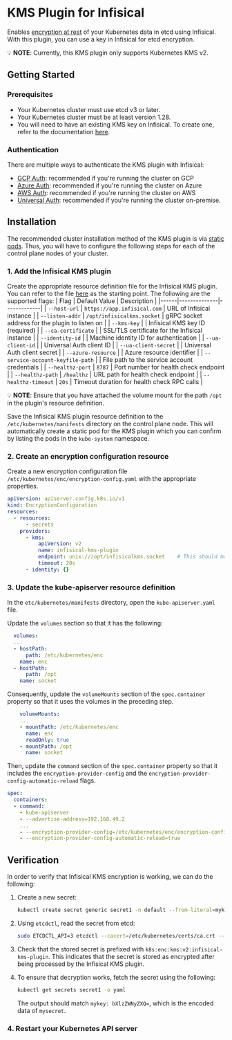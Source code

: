 # KMS Plugin for Infisical

Enables [encryption at rest](https://kubernetes.io/docs/tasks/administer-cluster/encrypt-data/#providers) of your Kubernetes data in etcd using Infisical. With this plugin, you can use a key in Infisical for etcd encryption.

💡 **NOTE**: Currently, this KMS plugin only supports Kubernetes KMS v2.

## Getting Started

### Prerequisites
- Your Kubernetes cluster must use etcd v3 or later.
- Your Kubernetes cluster must be at least version 1.28.
- You will need to have an existing KMS key on Infisical. To create one, refer to the documentation [here](https://infisical.com/docs/documentation/platform/kms#key-management-service-kms).

### Authentication
There are multiple ways to authenticate the KMS plugin with Infisical:
- [GCP Auth](https://infisical.com/docs/documentation/platform/identities/gcp-auth): recommended if you're running the cluster on GCP
- [Azure Auth](https://infisical.com/docs/documentation/platform/identities/azure-auth): recommended if you're running the cluster on Azure
- [AWS Auth](https://infisical.com/docs/documentation/platform/identities/aws-auth): recommended if you're running the cluster on AWS
- [Universal Auth](https://infisical.com/docs/documentation/platform/identities/universal-auth): recommended if you're running the cluster on-premise.

## Installation
The recommended cluster installation method of the KMS plugin is via [static pods](https://kubernetes.io/docs/tasks/configure-pod-container/static-pod). Thus, you will have to configure the following steps for each of the control plane nodes of your cluster.

### 1. Add the Infisical KMS plugin
Create the appropriate resource definition file for the Infisical KMS plugin. You can refer to the file [here](/) as the starting point. The following are the supported flags:
| Flag | Default Value | Description |
|------|--------------|-------------|
| `--host-url` | `https://app.infisical.com` | URL of Infisical instance |
| `--listen-addr` | `/opt/infisicalkms.socket` | gRPC socket address for the plugin to listen on |
| `--kms-key` |  | Infisical KMS key ID (required) |
| `--ca-certificate` |  | SSL/TLS certificate for the Infisical instance |
| `--identity-id` | | Machine identity ID for authentication |
| `--ua-client-id` |  | Universal Auth client ID |
| `--ua-client-secret` |  | Universal Auth client secret |
| `--azure-resource` |  | Azure resource identifier |
| `--service-account-keyfile-path` |  | File path to the service account credentials |
| `--healthz-port` | `8787` | Port number for health check endpoint |
| `--healthz-path` | `/healthz` | URL path for health check endpoint |
| `--healthz-timeout` | `20s` | Timeout duration for health check RPC calls |

💡 **NOTE**: Ensure that you have attached the volume mount for the path `/opt` in the plugin's resource definition.

Save the Infisical KMS plugin resource definition to the `/etc/kubernetes/manifests` directory on the control plane node. This will automatically create a static pod for the KMS plugin which you can confirm by listing the pods in the `kube-system` namespace.

### 2. Create an encryption configuration resource
Create a new encryption configuration file `/etc/kubernetes/enc/encryption-config.yaml` with the appropriate properties.
```yaml
apiVersion: apiserver.config.k8s.io/v1
kind: EncryptionConfiguration
resources:
  - resources:
      - secrets
    providers:
      - kms:
          apiVersion: v2
          name: infisical-kms-plugin
          endpoint: unix:///opt/infisicalkms.socket    # This should match the listen-addr declared in the Infisical KMS plugin's static pod definition
          timeout: 20s
      - identity: {}
```

### 3. Update the kube-apiserver resource definition
In the `etc/kubernetes/manifests` directory, open the `kube-apiserver.yaml` file. 

Update the `volumes` section so that it has the following:
```yaml
  volumes:
  ...
  - hostPath:
      path: /etc/kubernetes/enc
    name: enc
  - hostPath:
      path: /opt
    name: socket
```

Consequently, update the `volumeMounts` section of the `spec.container` property so that it uses the volumes in the preceding step.
```yaml
    volumeMounts:
    ...
    - mountPath: /etc/kubernetes/enc
      name: enc
      readOnly: true
    - mountPath: /opt
      name: socket
```
Then, update the `command` section of the `spec.container` property so that it includes the `encryption-provider-config` and the `encryption-provider-config-automatic-reload` flags.
```yaml
spec:
  containers:
  - command:
    - kube-apiserver
    - --advertise-address=192.168.49.2
    ...
    - --encryption-provider-config=/etc/kubernetes/enc/encryption-config.yaml
    - --encryption-provider-config-automatic-reload=true
```

## Verification
In order to verify that Infisical KMS encryption is working, we can do the following:

1. Create a new secret:

   ```bash
   kubectl create secret generic secret1 -n default --from-literal=mykey=mysecret
   ```

2. Using `etcdctl`, read the secret from etcd:

   ```bash
   sudo ETCDCTL_API=3 etcdctl --cacert=/etc/kubernetes/certs/ca.crt --cert=/etc/kubernetes/certs/etcdclient.crt --key=/etc/kubernetes/certs/etcdclient.key get /registry/secrets/default/secret1
   ```

3. Check that the stored secret is prefixed with `k8s:enc:kms:v2:infisical-kms-plugin`. This indicates that the secret is stored as encrypted after being processed by the Infisical KMS plugin.

4. To ensure that decryption works, fetch the secret using the following:

   ```bash
   kubectl get secrets secret1 -o yaml
   ```

   The output should match `mykey: bXlzZWNyZXQ=`, which is the encoded data of `mysecret`.

### 4. Restart your Kubernetes API server


